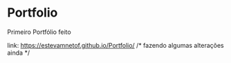 # Portfolio
Primeiro Portfólio feito

link: https://estevamnetof.github.io/Portfolio/
/* fazendo algumas alterações ainda */
